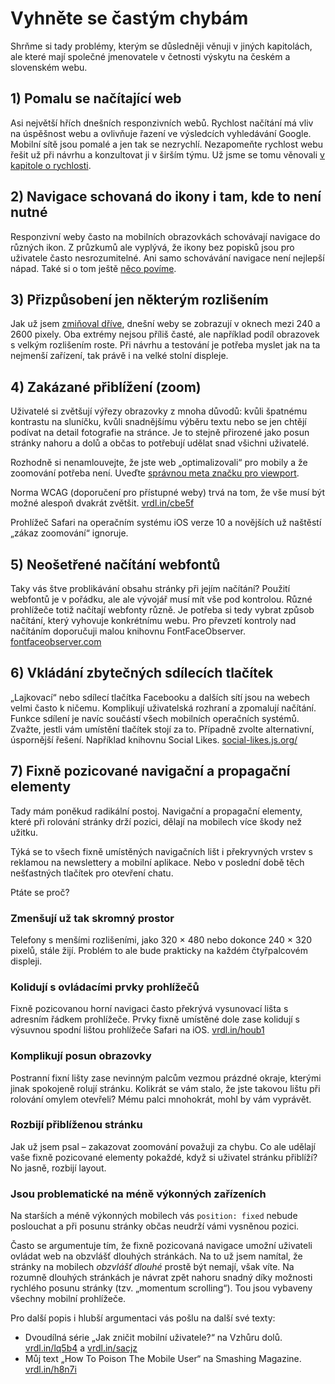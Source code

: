 # Vyhněte se častým chybám

Shrňme si tady problémy, kterým se důsledněji věnuji v jiných kapitolách, ale které mají společné jmenovatele v četnosti výskytu na českém a slovenském webu.


## 1) Pomalu se načítající web

Asi největší hřích dnešních responzivních webů. Rychlost načítání má vliv na úspěšnost webu a ovlivňuje řazení ve výsledcích vyhledávání Google. Mobilní sítě jsou pomalé a jen tak se nezrychlí. Nezapomeňte rychlost webu řešit už při návrhu a konzultovat ji v širším týmu. Už jsme se tomu věnovali [v kapitole o rychlosti](kap-rychlost.md).

## 2) Navigace schovaná do ikony i tam, kde to není nutné

Responzivní weby často na mobilních obrazovkách schovávají navigace do různých ikon. Z průzkumů ale vyplývá, že ikony bez popisků jsou pro uživatele často nesrozumitelné. Ani samo schovávání navigace není nejlepší nápad. Také si o tom ještě [něco povíme](kap-navigace.md).

## 3) Přizpůsobení jen některým rozlišením

Jak už jsem [zmiňoval dříve](zmeny-velke-displeje.md), dnešní weby se zobrazují v oknech mezi 240 a 2600 pixely. Oba extrémy nejsou příliš časté, ale například podíl obrazovek s velkým rozlišením roste. Při návrhu a testování je potřeba myslet jak na ta nejmenší zařízení, tak právě i na velké stolní displeje.

## 4) Zakázané přiblížení (zoom)

Uživatelé si zvětšují výřezy obrazovky z mnoha důvodů: kvůli špatnému kontrastu na sluníčku, kvůli snadnějšímu výběru textu nebo se jen chtějí podívat na detail fotografie na stránce. Je to stejně přirozené jako posun stránky nahoru a dolů a občas to potřebují udělat snad všichni uživatelé.

Rozhodně si nenamlouvejte, že jste web „optimalizovali“ pro mobily a že zoomování potřeba není. Uveďte [správnou meta značku pro viewport](viewport-meta.md).

Norma WCAG (doporučení pro přístupné weby) trvá na tom, že vše musí být možné alespoň dvakrát zvětšit. [vrdl.in/cbe5f](https://www.w3.org/TR/2008/REC-WCAG20-20081211/#visual-audio-contrast-scale)

Prohlížeč Safari na operačním systému iOS verze 10 a novějších už naštěstí „zákaz zoomování“ ignoruje.

## 5) Neošetřené načítání webfontů

Taky vás štve problikávání obsahu stránky při jejím načítání? Použití webfontů je v pořádku, ale ale vývojář musí mít vše pod kontrolou. Různé prohlížeče totiž načítají webfonty různě. Je potřeba si tedy vybrat způsob načítání, který vyhovuje konkrétnímu webu. Pro převzetí kontroly nad načítáním doporučuji malou knihovnu FontFaceObserver. [fontfaceobserver.com](https://github.com/bramstein/fontfaceobserver)

## 6) Vkládání zbytečných sdílecích tlačítek

„Lajkovací“ nebo sdílecí tlačítka Facebooku a dalších sítí jsou na webech velmi často k ničemu. Komplikují uživatelská rozhraní a zpomalují načítání. Funkce sdílení je navíc součástí všech mobilních operačních systémů. Zvažte, jestli vám umístění tlačítek stojí za to. Případně zvolte alternativní, úspornější řešení. Například knihovnu Social Likes. [social-likes.js.org/](http://social-likes.js.org)

## 7) Fixně pozicované navigační a propagační elementy

Tady mám poněkud radikální postoj. Navigační a propagační elementy, které při rolování stránky drží pozici, dělají na mobilech více škody než užitku. 

Týká se to všech fixně umístěných navigačních lišt i překryvných vrstev s reklamou na newslettery a mobilní aplikace. Nebo v poslední době těch nešťastných tlačítek pro otevření chatu.

Ptáte se proč? 

### Zmenšují už tak skromný prostor

Telefony s menšími rozlišeními, jako 320 × 480 nebo dokonce 240 × 320 pixelů, stále žijí. Problém to ale bude prakticky na každém čtyřpalcovém displeji.

### Kolidují s ovládacími prvky prohlížečů

Fixně pozicovanou horní navigaci často překrývá vysunovací lišta s adresním řádkem prohlížeče. Prvky fixně umístěné dole zase kolidují s výsuvnou spodní lištou prohlížeče Safari na iOS. [vrdl.in/houb1](https://www.eventbrite.com/engineering/mobile-safari-why/)

### Komplikují posun obrazovky 

Postranní fixní lišty zase nevinným palcům vezmou prázdné okraje, kterými jinak spokojeně rolují stránku. Kolikrát se vám stalo, že jste takovou lištu při rolování omylem otevřeli? Mému palci mnohokrát, mohl by vám vyprávět.

### Rozbijí přiblíženou stránku 

Jak už jsem psal – zakazovat zoomování považuji za chybu. Co ale udělají vaše fixně pozicované elementy pokaždé, když si uživatel stránku přiblíží? No jasně, rozbijí layout.


### Jsou problematické na méně výkonných zařízeních

Na starších a méně výkonných mobilech vás `position: fixed` nebude poslouchat a při posunu stránky občas neudrží vámi vysněnou pozici. 

Často se argumentuje tím, že fixně pozicovaná navigace umožní uživateli ovládat web na obzvlášť dlouhých stránkách. Na to už jsem namítal, že stránky na mobilech *obzvlášť dlouhé* prostě být nemají, však víte. Na rozumně dlouhých stránkách je návrat zpět nahoru snadný díky možnosti rychlého posunu stránky (tzv. „momentum scrolling“). Tou jsou vybaveny všechny mobilní prohlížeče.

Pro další popis i hlubší argumentaci vás pošlu na další své texty:

- Dvoudílná série „Jak zničit mobilní uživatele?“ na Vzhůru dolů. [vrdl.in/lq5b4](http://www.vzhurudolu.cz/blog/47-znicit-mobilistu-1) a [vrdl.in/sacjz](http://www.vzhurudolu.cz/blog/48-znicit-mobilistu-2)
- Můj text „How To Poison The Mobile User“ na Smashing Magazine. [vrdl.in/h8n7i](https://www.smashingmagazine.com/2016/10/how-to-poison-the-mobile-user/)


